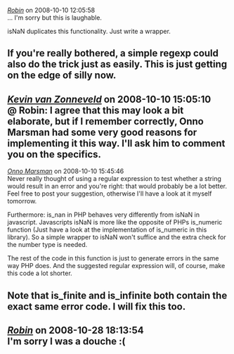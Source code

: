 *[Robin]()* on 2008-10-10 12:05:58  
... I'm sorry but this is laughable.

isNaN duplicates this functionality. Just write a wrapper.

If you're really bothered, a simple regexp could also do the trick just as easily. This is just getting on the edge of silly now.
---------------------------------------
*[Kevin van Zonneveld](http://kevin.vanzonneveld.net)* on 2008-10-10 15:05:10  
@ Robin: I agree that this may look a bit elaborate, but if I remember correctly, Onno Marsman had some very good reasons for implementing it this way. I'll ask him to comment you on the specifics.
---------------------------------------
*[Onno Marsman]()* on 2008-10-10 15:45:46  
Never really thought of using a regular expression to test whether a string would result in an error and you're right: that would probably be a lot better. Feel free to post your suggestion, otherwise I'll have a look at it myself tomorrow.

Furthermore: is_nan in PHP behaves very differently from isNaN in javascript. Javascripts isNaN is more like the opposite of PHPs is_numeric function (Just have a look at the implementation of is_numeric in this library). So a simple wrapper to isNaN won't suffice and the extra check for the number type is needed.

The rest of the code in this function is just to generate errors in the same way PHP does. And the suggested regular expression will, of course, make this code a lot shorter.

Note that is_finite and is_infinite both contain the exact same error code. I will fix this too.
---------------------------------------
*[Robin]()* on 2008-10-28 18:13:54  
I'm sorry I was a douche :(
---------------------------------------
